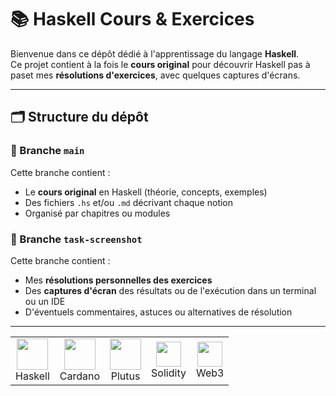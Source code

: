 # 📚 Haskell Cours & Exercices

Bienvenue dans ce dépôt dédié à l'apprentissage du langage **Haskell**.  
Ce projet contient à la fois le **cours original**  pour découvrir Haskell pas à paset mes **résolutions d'exercices**, avec  quelques captures d'écrans.

---

## 🗂️ Structure du dépôt

### 🔸 Branche `main`
Cette branche contient :

- Le **cours original** en Haskell (théorie, concepts, exemples)
- Des fichiers `.hs` et/ou `.md` décrivant chaque notion
- Organisé par chapitres ou modules

### 🔸 Branche `task-screenshot`
Cette branche contient :

- Mes **résolutions personnelles des exercices**
- Des **captures d'écran** des résultats ou de l'exécution dans un terminal ou un IDE
- D'éventuels commentaires, astuces ou alternatives de résolution

---

<table> <tr> <td align="center"><img src="https://upload.wikimedia.org/wikipedia/commons/3/3a/Haskell-Logo.svg" width="50"/><br/>Haskell</td> <td align="center"><img src="https://cryptologos.cc/logos/cardano-ada-logo.png?v=032" width="50"/><br/>Cardano</td> <td align="center"><img src="https://plutus-community.readthedocs.io/en/latest/_images/plutus-logo.svg" width="50"/><br/>Plutus</td> <td align="center"><img src="https://seeklogo.com/images/S/solidity-logo-9ABC69B6A9-seeklogo.com.png" width="40"/><br/>Solidity</td> <td align="center"><img src="https://cdn-icons-png.flaticon.com/512/1183/1183672.png" width="40"/><br/>Web3</td> </tr> </table>
